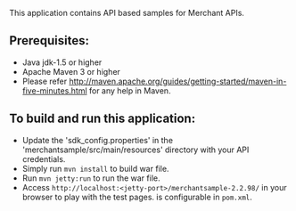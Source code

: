 This application contains API based samples for Merchant APIs. 

Prerequisites:
---------------
*	Java jdk-1.5 or higher
*	Apache Maven 3 or higher
*  Please refer http://maven.apache.org/guides/getting-started/maven-in-five-minutes.html for any help in Maven.

To build and run this application:
----------------------------------

*   Update the 'sdk_config.properties' in the 'merchantsample/src/main/resources' directory with your API credentials.
*	Simply run `mvn install` to build war file.
*	Run `mvn jetty:run` to run the war file.
*	Access `http://localhost:<jetty-port>/merchantsample-2.2.98/` in your browser to play with the test pages.<jetty-port> is configurable in `pom.xml`.